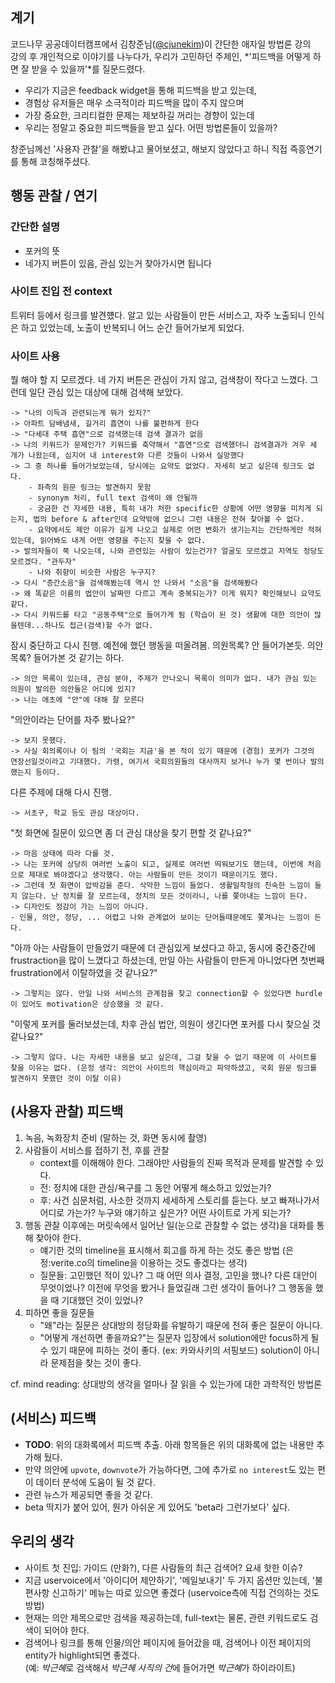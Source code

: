 ## 계기
코드나무 공공데이터캠프에서 김창준님([@cjunekim](twitter.com/cjunekim))이 간단한 애자일 방법론 강의<br>
강의 후 개인적으로 이야기를 나누다가, 우리가 고민하던 주제인, *'피드백을 어떻게 하면 잘 받을 수 있을까'*를 질문드렸다.

* 우리가 지금은 feedback widget을 통해 피드백을 받고 있는데,
* 경험상 유저들은 매우 소극적이라 피드백을 많이 주지 않으며
* 가장 중요한, 크리티컬한 문제는 제보하길 꺼리는 경향이 있는데
* 우리는 정말고 중요한 피드백들을 받고 싶다. 어떤 방법론들이 있을까?

창준님께선 '사용자 관찰'을 해봤냐고 물어보셨고, 해보지 않았다고 하니 직접 즉흥연기를 통해 코칭해주셨다.

## 행동 관찰 / 연기

### 간단한 설명

- 포커의 뜻
- 네가지 버튼이 있음, 관심 있는거 찾아가시면 됩니다

### 사이트 진입 전 context
트위터 등에서 링크를 발견헀다. 알고 있는 사람들이 만든 서비스고, 자주 노출되니 인식은 하고 있었는데, 노출이 반복되니 어느 순간 들어가보게 되었다.

### 사이트 사용
뭘 해야 할 지 모르겠다. 네 가지 버튼은 관심이 가지 않고, 검색창이 작다고 느꼈다. 그런데 일단 관심 있는 대상에 대해 검색해 보았다. 

    -> "나의 이득과 관련되는게 뭐가 있지?" 
    -> 아파트 담배냄새, 길거리 흡연이 나를 불편하게 한다 
    -> "다세대 주택 흡연"으로 검색했는데 검색 결과가 없음 
    -> 나의 키워드가 문제인가? 키워드를 축약해서 "흡연"으로 검색했더니 검색결과가 겨우 세 개가 나왔는데, 심지어 내 interest와 다른 것들이 나와서 실망했다 
    -> 그 중 하나를 들어가보았는데, 당시에는 요약도 없었다. 자세히 보고 싶은데 링크도 없다.
        - 좌측의 원문 링크는 발견하지 못함
        - synonym 처리, full text 검색이 왜 안될까
        - 궁금한 건 자세한 내용, 특히 내가 처한 specific한 상황에 어떤 영향을 미치게 되는지, 법의 before & after인데 요약밖에 없으니 그런 내용은 전혀 찾아볼 수 없다.
        - 요약에서도 제안 이유가 길게 나오고 실제로 어떤 변화가 생기는지는 간단하게만 적혀 있는데, 읽어봐도 내게 어떤 영향을 주는지 찾을 수 없다.
    -> 발의자들이 쭉 나오는데, 나와 관련있는 사람이 있는건가? 얼굴도 모르겠고 지역도 정당도 모르겠다. "관두자"
        - 나와 취향이 비슷한 사람은 누구지?
    -> 다시 "층간소음"을 검색해봤는데 역시 안 나와서 "소음"을 검색해봤다
    -> 왜 똑같은 이름의 법안이 날짜만 다르고 계속 중복되는가? 이게 뭐지? 확인해보니 요약도 같다.
    -> 다시 키워드를 타고 "공동주택"으로 들어가게 됨 (학습이 된 것) 생활에 대한 의안이 많을텐데...하나도 접근(검색)할 수가 없다.

잠시 중단하고 다시 진행.
예전에 했던 행동을 떠올려봄. 의원목록? 안 들어가본듯. 의안 목록? 들어가본 것 같기는 하다.

    -> 의안 목록이 있는데, 관심 분야, 주제가 안나오니 목록이 의미가 없다. 내가 관심 있는 의원이 발의한 의안들은 어디에 있지?
    -> 나는 애초에 "안"에 대해 잘 모른다

"의안이라는 단어를 자주 봤나요?"

    -> 보지 못했다.
    -> 사실 회의록이나 이 팀의 '국회는 지금'을 본 적이 있기 때문에 (경험) 포커가 그것의 연장선일것이라고 기대했다. 가령, 여기서 국회의원들의 대사까지 보거나 누가 몇 번이나 발의했는지 등이다.

다른 주제에 대해 다시 진행.

    -> 서초구, 학교 등도 관심 대상이다.

"첫 화면에 질문이 있으면 좀 더 관심 대상을 찾기 편할 것 같나요?"

    -> 마음 상태에 따라 다를 것.
    -> 나는 포커에 상당히 여러번 노출이 되고, 실제로 여러번 띄워보기도 했는데, 이번에 처음으로 제대로 봐야겠다고 생각했다. 아는 사람들이 만든 것이기 때문이기도 했다.
    -> 그런데 첫 화면이 압박감을 준다. 삭막한 느낌이 들었다. 생활밀착형의 친숙한 느낌이 들지 않는다. 난 정치를 잘 모르는데, 정치의 모든 것이라니, 나를 쫓아내는 느낌이 든다.
    -> 디자인도 정감이 가는 느낌이 아니다.
    - 인물, 의안, 정당, ... 어렵고 나와 관계없어 보이는 단어들때문에도 쫓겨나는 느낌이 든다.

"아까 아는 사람들이 만들었기 때문에 더 관심있게 보셨다고 하고, 동시에 중간중간에 frustraction을 많이 느꼈다고 하셨는데, 만일 아는 사람들이 만든게 아니었다면 첫번째 frustration에서 이탈하였을 것 같나요?"

    -> 그렇지는 않다. 만일 나와 서비스의 관계점을 찾고 connection할 수 있었다면 hurdle이 있어도 motivation은 상승했을 것 같다.

"이렇게 포커를 둘러보셨는데, 차후 관심 법안, 의원이 생긴다면 포커를 다시 찾으실 것 같나요?"

    -> 그렇지 않다. 나는 자세한 내용을 보고 싶은데, 그걸 찾을 수 없기 때문에 이 사이트를 찾을 이유는 없다. (은정 생각: 의안이 사이트의 핵심이라고 파악하셨고, 국회 원문 링크를 발견하지 못했던 것이 이탈 이유)

## (사용자 관찰) 피드백
1. 녹음, 녹화장치 준비 (말하는 것, 화면 동시에 촬영)
2. 사람들이 서비스를 접하기 전, 후를 관찰
    - context를 이해해야 한다. 그래야만 사람들의 진짜 목적과 문제를 발견할 수 있다.
    - 전: 정치에 대한 관심/욕구를 그 동안 어떻게 해소하고 있었는가?
    - 후: 사건 심문처럼, 사소한 것까지 세세하게 스토리를 듣는다. 보고 빠져나가서 어디로 가는가? 누구와 얘기하고 싶은가? 어떤 사이트로 가게 되는가?
3. 행동 관찰 이후에는 머릿속에서 일어난 일(눈으로 관찰할 수 없는 생각)을 대화를 통해 찾아야 한다.
    - 얘기한 것의 timeline을 표시해서 회고를 하게 하는 것도 좋은 방법 (은정:verite.co의 timeline을 이용하는 것도 좋겠다는 생각)
    - 질문들: 고민했던 적이 있나? 그 때 어떤 의사 결정, 고민을 했나? 다른 대안이 무엇이었나? 이전에 무엇을 봤거나 들었길래 그런 생각이 들어나? 그 행동을 했을 때 기대했던 것이 있었나?
4. 피하면 좋을 질문들
    - "왜"라는 질문은 상대방의 정당화를 유발하기 때문에 전혀 좋은 질문이 아니다.
    - "어떻게 개선하면 좋을까요?"는 질문자 입장에서 solution에만 focus하게 될 수 있기 때문에 피하는 것이 좋다. (ex: 카와사키의 서핑보드) solution이 아니라 문제점을 찾는 것이 좋다.

cf. mind reading: 상대방의 생각을 얼마나 잘 읽을 수 있는가에 대한 과학적인 방법론

## (서비스) 피드백
* **TODO**: 위의 대화록에서 피드백 추출. 아래 항목들은 위의 대화록에 없는 내용만 추가해 뒀다.
* 만약 의안에 `upvote`, `downvote`가 가능하다면, 그에 추가로 `no interest`도 있는 편이 데이터 분석에 도움이 될 것 같다.
* 관련 뉴스가 제공되면 좋을 것 같다.
* beta 딱지가 붙어 있어, 뭔가 아쉬운 게 있어도 'beta라 그런가보다' 싶다.


## 우리의 생각
- 사이트 첫 진입: 가이드 (만화?), 다른 사람들의 최근 검색어? 요새 핫한 이슈?
- 지금 uservoice에서 '아이디어 제안하기', '메일보내기' 두 가지 옵션만 있는데, '불편사항 신고하기' 메뉴는 따로 있으면 좋겠다 (uservoice측에 직접 건의하는 것도 방법)
- 현재는 의안 제목으로만 검색을 제공하는데, full-text는 물론, 관련 키워드로도 검색이 되어야 한다.
- 검색어나 링크를 통해 인물/의안 페이지에 들어갔을 때, 검색어나 이전 페이지의 entity가 highlight되면 좋겠다.<br>
  (예: *박근혜*로 검색해서 *박근혜 사직의 건*에 들어가면 *박근혜*가 하이라이트)
